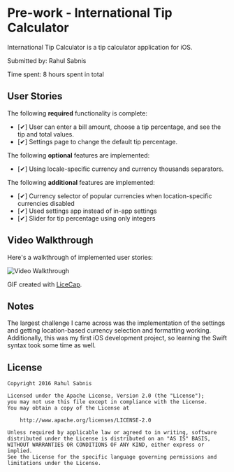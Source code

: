 # Pre-work - International Tip Calculator

International Tip Calculator is a tip calculator application for iOS.

Submitted by: Rahul Sabnis

Time spent: 8 hours spent in total

## User Stories

The following **required** functionality is complete:

* [✔] User can enter a bill amount, choose a tip percentage, and see the tip and total values.
* [✔] Settings page to change the default tip percentage.

The following **optional** features are implemented:
* [✔] Using locale-specific currency and currency thousands separators.

The following **additional** features are implemented:

- [✔] Currency selector of popular currencies when location-specific currencies disabled
- [✔] Used settings app instead of in-app settings
- [✔] Slider for tip percentage using only integers

## Video Walkthrough 

Here's a walkthrough of implemented user stories:

<img src='http://i.imgur.com/cUENfj7.gif' title='Video Walkthrough' width='' alt='Video Walkthrough' />

GIF created with [LiceCap](http://www.cockos.com/licecap/).

## Notes

The largest challenge I came across was the implementation of the settings and getting location-based currency selection and formatting working. Additionally, this was my first iOS development project, so learning the Swift syntax took some time as well.

## License

    Copyright 2016 Rahul Sabnis

    Licensed under the Apache License, Version 2.0 (the "License");
    you may not use this file except in compliance with the License.
    You may obtain a copy of the License at

        http://www.apache.org/licenses/LICENSE-2.0

    Unless required by applicable law or agreed to in writing, software
    distributed under the License is distributed on an "AS IS" BASIS,
    WITHOUT WARRANTIES OR CONDITIONS OF ANY KIND, either express or implied.
    See the License for the specific language governing permissions and
    limitations under the License.
